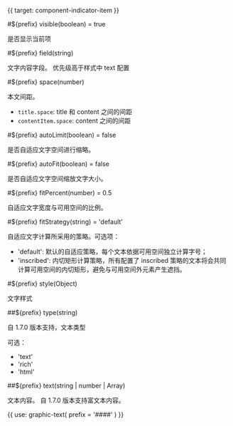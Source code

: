 {{ target: component-indicator-item }}

#${prefix} visible(boolean) = true

是否显示当前项

#${prefix} field(string)

文字内容字段。
优先级高于样式中 text 配置

#${prefix} space(number)

本文间距。

- `title.space`: title 和 content 之间的间距
- `contentItem.space`: content 之间的间距

#${prefix} autoLimit(boolean) = false

是否自适应文字空间进行缩略。

#${prefix} autoFit(boolean) = false

是否自适应文字空间缩放文字大小。

#${prefix} fitPercent(number) = 0.5

自适应文字宽度与可用空间的比例。

#${prefix} fitStrategy(string) = 'default'

自适应文字计算所采用的策略。可选项：

- 'default': 默认的自适应策略，每个文本依据可用空间独立计算字号；
- 'inscribed': 内切矩形计算策略，所有配置了 inscribed 策略的文本将会共同计算可用空间的内切矩形，避免与可用空间外元素产生遮挡。

#${prefix} style(Object)

文字样式

##${prefix} type(string)

自 1.7.0 版本支持，文本类型

可选：

- 'text'
- 'rich'
- 'html'

##${prefix} text(string | number | Array)

文本内容。
自 1.7.0 版本支持富文本内容。

{{ use: graphic-text(
  prefix = '####'
) }}
